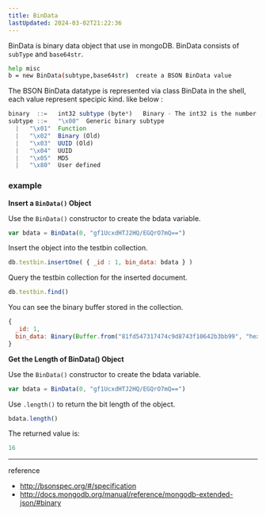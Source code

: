 ```yaml
---
title: BinData
lastUpdated: 2024-03-02T21:22:36
---
```


BinData is binary data object that use in mongoDB. BinData consists of `subType` and `base64str`.

```bash
help misc
b = new BinData(subtype,base64str)  create a BSON BinData value
```

The BSON BinData datatype is represented via class BinData in the shell, each value represent specipic kind. like below :

```js
binary  ::=   int32 subtype (byte*)   Binary - The int32 is the number of bytes in the (byte*).
subtype ::=   "\x00"  Generic binary subtype
  |   "\x01"  Function
  |   "\x02"  Binary (Old)
  |   "\x03"  UUID (Old)
  |   "\x04"  UUID
  |   "\x05"  MD5
  |   "\x80"  User defined
```

### example

**Insert a `BinData()` Object**

Use the `BinData()` constructor to create the bdata variable.

```js
var bdata = BinData(0, "gf1UcxdHTJ2HQ/EGQrO7mQ==")
```

Insert the object into the testbin collection.

```js
db.testbin.insertOne( { _id : 1, bin_data: bdata } )
```

Query the testbin collection for the inserted document.

```js
db.testbin.find()
```

You can see the binary buffer stored in the collection.

```js
{
  _id: 1,
  bin_data: Binary(Buffer.from("81fd547317474c9d8743f10642b3bb99", "hex"), 0)
}
```

**Get the Length of BinData() Object**

Use the `BinData()` constructor to create the bdata variable.

```js
var bdata = BinData(0, "gf1UcxdHTJ2HQ/EGQrO7mQ==")
```

Use `.length()` to return the bit length of the object.

```js
bdata.length()
```

The returned value is:

```js
16
```

---
reference 
- http://bsonspec.org/#/specification
- http://docs.mongodb.org/manual/reference/mongodb-extended-json/#binary